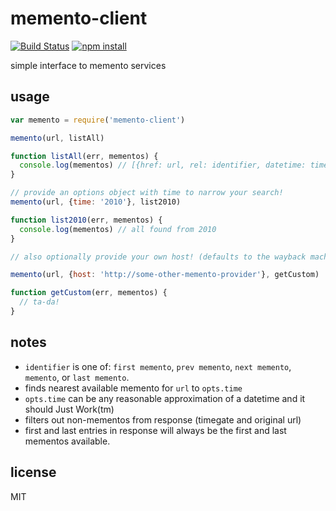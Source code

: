 memento-client
==============

[![Build Status](http://img.shields.io/travis/jarofghosts/memento-client.svg?style=flat)](https://travis-ci.org/jarofghosts/memento-client)
[![npm install](http://img.shields.io/npm/dm/memento-client.svg?style=flat)](https://www.npmjs.org/package/memento-client)

simple interface to memento services

## usage

```js
var memento = require('memento-client')

memento(url, listAll)

function listAll(err, mementos) {
  console.log(mementos) // [{href: url, rel: identifier, datetime: timestamp}]
}

// provide an options object with time to narrow your search!
memento(url, {time: '2010'}, list2010)

function list2010(err, mementos) {
  console.log(mementos) // all found from 2010
}

// also optionally provide your own host! (defaults to the wayback machine)

memento(url, {host: 'http://some-other-memento-provider'}, getCustom)

function getCustom(err, mementos) {
  // ta-da!
}
```

## notes

* `identifier` is one of: `first memento`, `prev memento`, `next memento`,
  `memento`, or `last memento`.
* finds nearest available memento for `url` to `opts.time`
* `opts.time` can be any reasonable approximation of a datetime and it should
  Just Work(tm)
* filters out non-mementos from response (timegate and original url)
* first and last entries in response will always be the first and last
  mementos available.

## license

MIT
